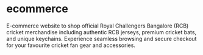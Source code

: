 # ecommerce
E-commerce website to shop official Royal Challengers Bangalore (RCB) cricket merchandise including authentic RCB jerseys, premium cricket bats, and unique keychains. Experience seamless browsing and secure checkout for your favourite cricket fan gear and accessories.

